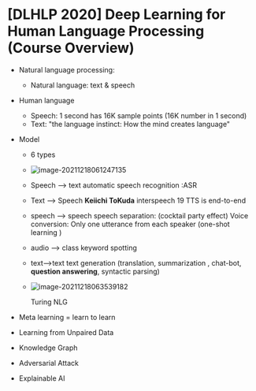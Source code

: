 # [DLHLP 2020] Deep Learning for Human Language Processing (Course Overview)

* Natural language processing:

  * Natural language: text &  speech

* Human language 

  * Speech: 1 second has 16K sample points (16K number in 1 second)
  * Text: "the language instinct: How the mind creates language"

* Model

  * 6 types

  * ![image-20211218061247135](C:\Users\gengyw\AppData\Roaming\Typora\typora-user-images\image-20211218061247135.png)

  * Speech --> text  automatic speech recognition :ASR

  * Text --> Speech **Keiichi ToKuda** interspeech 19 TTS is end-to-end

  * speech --> speech speech separation: (cocktail party effect) 
    Voice conversion: Only one utterance from each speaker (one-shot learning  )

  * audio --> class keyword spotting

  * text-->text text generation (translation, summarization , chat-bot, **question answering**, syntactic parsing)

  * ![image-20211218063539182](C:\Users\gengyw\AppData\Roaming\Typora\typora-user-images\image-20211218063539182.png)

    Turing NLG

* Meta learning  = learn to learn
* Learning from Unpaired Data
* Knowledge Graph
* Adversarial Attack
* Explainable AI



